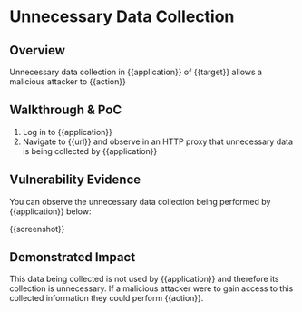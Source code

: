 # Unnecessary Data Collection
## Overview
<!--
Provide a 1-2 sentence description - see http://cveproject.github.io/docs/content/key-details-phrasing.pdf for tips

This format is a good guide:
[VULNTYPE] in [COMPONENT] in [APPLICATION] allows [ATTACKER] to [IMPACT] via [VECTOR]


-->
Unnecessary data collection in {{application}} of {{target}} allows a malicious attacker to {{action}}

## Walkthrough & PoC
<!--
Provide a step-by-step walkthrough on how to access the vulnerable injection point, and how to exploit the vulnerability.
Adding a dot-pointed walkthrough with relevant screenshots will speed triage time and result in faster rewards!

Example:

1. Login to in-scope asset at <www.inscope.com/login>
1. Browse to account page
1. Modify ID token to add single quote
1. View error which states 'SQL Syntax Error'
1. Replace ID value with `1' waitfor delay '00:00:10'; `
-->

1. Log in to {{application}}
1. Navigate to {{url}} and observe in an HTTP proxy that unnecessary data is being collected by {{application}}


## Vulnerability Evidence
<!--
Your submission MUST include evidence of the vulnerability and not be theoretical in nature.

For unnecessary data collection, please post a screenshot from a HTTP proxy that shows data collection being done by {{application}} that is extraneous or unnecessary.
-->

You can observe the unnecessary data collection being performed by {{application}} below:

{{screenshot}}
## Demonstrated Impact
<!--
Envision how this data could be used to perform malicious actions if obtained by a malicious attacker. If a malicious action is possible, provide a full proof-of-concept here.
-->

This data being collected is not used by {{application}} and therefore its collection is unnecessary. If a malicious attacker were to gain access to this collected information they could perform {{action}}.
